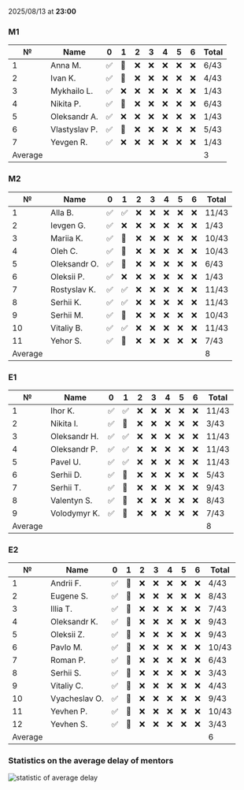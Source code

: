 2025/08/13 at **23:00**
### M1
|№|Name|0|1|2|3|4|5|6|Total|
|-----|-----|-----|-----|-----|-----|-----|-----|-----|-----|
|1|Anna M.|✅|🔄|❌|❌|❌|❌|❌|6/43|
|2|Ivan K.|✅|🔄|❌|❌|❌|❌|❌|4/43|
|3|Mykhailo L.|✅|❌|❌|❌|❌|❌|❌|1/43|
|4|Nikita P.|✅|🔄|❌|❌|❌|❌|❌|6/43|
|5|Oleksandr A.|✅|❌|❌|❌|❌|❌|❌|1/43|
|6|Vlastyslav P.|✅|🔄|❌|❌|❌|❌|❌|5/43|
|7|Yevgen R.|✅|❌|❌|❌|❌|❌|❌|1/43|
|Average|||||||||3|
### M2
|№|Name|0|1|2|3|4|5|6|Total|
|-----|-----|-----|-----|-----|-----|-----|-----|-----|-----|
|1|Alla B.|✅|✅|❌|❌|❌|❌|❌|11/43|
|2|Ievgen G.|✅|❌|❌|❌|❌|❌|❌|1/43|
|3|Mariia K.|✅|🔄|❌|❌|❌|❌|❌|10/43|
|4|Oleh C.|✅|🔄|❌|❌|❌|❌|❌|10/43|
|5|Oleksandr O.|✅|🔄|❌|❌|❌|❌|❌|6/43|
|6|Oleksii P.|✅|❌|❌|❌|❌|❌|❌|1/43|
|7|Rostyslav K.|✅|✅|❌|❌|❌|❌|❌|11/43|
|8|Serhii K.|✅|✅|❌|❌|❌|❌|❌|11/43|
|9|Serhii M.|✅|🔄|❌|❌|❌|❌|❌|10/43|
|10|Vitaliy B.|✅|✅|❌|❌|❌|❌|❌|11/43|
|11|Yehor S.|✅|🔄|❌|❌|❌|❌|❌|7/43|
|Average|||||||||8|
### E1
|№|Name|0|1|2|3|4|5|6|Total|
|-----|-----|-----|-----|-----|-----|-----|-----|-----|-----|
|1|Ihor K.|✅|✅|❌|❌|❌|❌|❌|11/43|
|2|Nikita I.|✅|🔄|❌|❌|❌|❌|❌|3/43|
|3|Oleksandr H.|✅|✅|❌|❌|❌|❌|❌|11/43|
|4|Oleksandr P.|✅|✅|❌|❌|❌|❌|❌|11/43|
|5|Pavel U.|✅|✅|❌|❌|❌|❌|❌|11/43|
|6|Serhii D.|✅|🔄|❌|❌|❌|❌|❌|5/43|
|7|Serhii T.|✅|🔄|❌|❌|❌|❌|❌|9/43|
|8|Valentyn S.|✅|🔄|❌|❌|❌|❌|❌|8/43|
|9|Volodymyr K.|✅|🔄|❌|❌|❌|❌|❌|7/43|
|Average|||||||||8|
### E2
|№|Name|0|1|2|3|4|5|6|Total|
|-----|-----|-----|-----|-----|-----|-----|-----|-----|-----|
|1|Andrii F.|✅|🔄|❌|❌|❌|❌|❌|4/43|
|2|Eugene S.|✅|🔄|❌|❌|❌|❌|❌|8/43|
|3|Illia T.|✅|🔄|❌|❌|❌|❌|❌|7/43|
|4|Oleksandr K.|✅|🔄|❌|❌|❌|❌|❌|9/43|
|5|Oleksii Z.|✅|🔄|❌|❌|❌|❌|❌|9/43|
|6|Pavlo M.|✅|🔄|❌|❌|❌|❌|❌|10/43|
|7|Roman P.|✅|🔄|❌|❌|❌|❌|❌|6/43|
|8|Serhii S.|✅|🔄|❌|❌|❌|❌|❌|3/43|
|9|Vitaliy C.|✅|🔄|❌|❌|❌|❌|❌|4/43|
|10|Vyacheslav O.|✅|🔄|❌|❌|❌|❌|❌|9/43|
|11|Yevhen P.|✅|🔄|❌|❌|❌|❌|❌|10/43|
|12|Yevhen S.|✅|🔄|❌|❌|❌|❌|❌|3/43|
|Average|||||||||6|

### Statistics on the average delay of mentors
![statistic of average delay](https://docs.google.com/spreadsheets/d/e/2PACX-1vTRGxaJWiz7gJtvcjwtHPyyd5ju-BPGGEvp5XTIwGS92XWrY8xHYajrexYFqIVDSJIX7LGb8XaB6X3S/pubchart?oid=1439917493&format=image)

